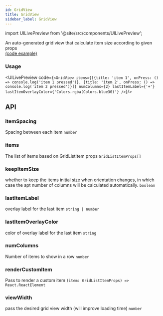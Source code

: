 ```yaml
---
id: GridView
title: GridView
sidebar_label: GridView
---
```


import UILivePreview from '@site/src/components/UILivePreview';

An auto-generated grid view that calculate item size according to given props  
[(code example)](https://github.com/wix/react-native-ui-lib/blob/master/demo/src/screens/componentScreens/GridViewScreen.tsx)
<div style={{display: 'flex', flexDirection: 'row', overflowX: 'auto', maxHeight: '500px', alignItems: 'center'}}></div>

### Usage
<UILivePreview code={`<GridView
 items={[{title: 'item 1', onPress: () => console.log('item 1 pressed')}, {title: 'item 2', onPress: () => console.log('item 2 pressed')}]}
 numColumns={2}
 lastItemLabel={'+'}
 lastItemOverlayColor={'Colors.rgba(Colors.blue30)'}
/>`}/>

## API
### itemSpacing
Spacing between each item
`number ` 

### items
The list of items based on GridListItem props
`GridListItemProps[] ` 

### keepItemSize
whether to keep the items initial size when orientation changes, in which case the apt number of columns will be calculated automatically.
`boolean ` 

### lastItemLabel
overlay label for the last item
`string | number ` 

### lastItemOverlayColor
color of overlay label for the last item
`string ` 

### numColumns
Number of items to show in a row
`number ` 

### renderCustomItem
Pass to render a custom item
`(item: GridListItemProps) => React.ReactElement ` 

### viewWidth
pass the desired grid view width (will improve loading time)
`number ` 


